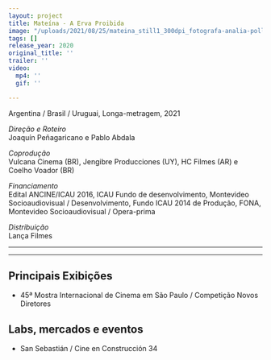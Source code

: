 ```yaml
---
layout: project
title: Mateína - A Erva Proibida
image: "/uploads/2021/08/25/mateina_still1_300dpi_fotografa-analia-pollio.jpg"
tags: []
release_year: 2020
original_title: ''
trailer: ''
video:
  mp4: ''
  gif: ''

---
```

Argentina / Brasil / Uruguai, Longa-metragem, 2021

_Direção e Roteiro_  
Joaquín Peñagaricano e Pablo Abdala

_Coprodução_  
Vulcana Cinema (BR), Jengibre Producciones (UY), HC Filmes (AR) e Coelho Voador (BR)

_Financiamento_  
Edital ANCINE/ICAU 2016, ICAU Fundo de desenvolvimento, Montevideo Socioaudiovisual / Desenvolvimento, Fundo ICAU 2014 de Produção, FONA, Montevideo Socioaudiovisual / Opera-prima

_Distribuição_  
Lança Filmes

***

***

## Principais Exibições

* 45ª Mostra Internacional de Cinema em São Paulo / Competição Novos Diretores

## Labs, mercados e eventos

* San Sebastián / Cine en Construcción 34